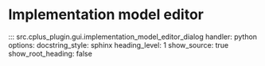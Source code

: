 # Implementation model editor

::: src.cplus_plugin.gui.implementation_model_editor_dialog
    handler: python
    options:
        docstring_style: sphinx
        heading_level: 1
        show_source: true
        show_root_heading: false
